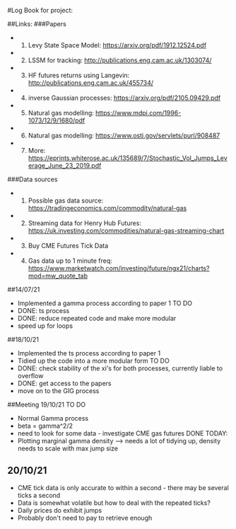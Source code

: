#Log Book for project:

##Links:
###Papers
- 1. Levy State Space Model: https://arxiv.org/pdf/1912.12524.pdf
- 2. LSSM for tracking: http://publications.eng.cam.ac.uk/1303074/
- 3. HF futures returns using Langevin: http://publications.eng.cam.ac.uk/455734/
- 4. inverse Gaussian processes: https://arxiv.org/pdf/2105.09429.pdf
- 5. Natural gas modelling: https://www.mdpi.com/1996-1073/12/9/1680/pdf
- 6. Natural gas modelling: https://www.osti.gov/servlets/purl/908487
- 7. More: https://eprints.whiterose.ac.uk/135689/7/Stochastic_Vol_Jumps_Leverage_June_23_2019.pdf

###Data sources
- 1. Possible gas data source: https://tradingeconomics.com/commodity/natural-gas
- 2. Streaming data for Henry Hub Futures: https://uk.investing.com/commodities/natural-gas-streaming-chart
- 3. Buy CME Futures Tick Data
- 4. Gas data up to 1 minute freq: https://www.marketwatch.com/investing/future/ngx21/charts?mod=mw_quote_tab


##14/07/21
- Implemented a gamma process according to paper 1
TO DO
- DONE: ts process
- DONE: reduce repeated code and make more modular
- speed up for loops

##18/10/21
- Implemented the ts process according to paper 1
- Tidied up the code into a more modular form
TO DO
- DONE: check stability of the xi's for both processes, currently liable to overflow
- DONE: get access to the papers
- move on to the GIG process

##Meeting 19/10/21
TO DO
- Normal Gamma process
- beta = gamma^2/2
- need to look for some data - investigate CME gas futures
DONE TODAY:
- Plotting marginal gamma density --> needs a lot of tidying up, density needs to scale with max jump size

## 20/10/21
- CME tick data is only accurate to within a second - there may be several ticks a second
- Data is somewhat volatile but how to deal with the repeated ticks?
- Daily prices do exhibit jumps
- Probably don't need to pay to retrieve enough